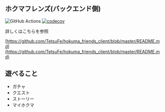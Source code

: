 ## ホクマフレンズ(バックエンド側)
![GitHub Actions](https://github.com/TetsuFe/hokuma_friends_backend/workflows/Laravel/badge.svg?branch=master)
[![codecov](https://codecov.io/gh/TetsuFe/hokuma_friends_backend/branch/master/graph/badge.svg?token=37BNNNI0ZV)](https://codecov.io/gh/TetsuFe/hokuma_friends_backend)

詳しくはこちらを参照

[https://github.com/TetsuFe/hokuma_friends_client/blob/master/README.md](https://github.com/TetsuFe/hokuma_friends_client/blob/master/README.md)

## 遊べること
- ガチャ
- クエスト
- ストーリー
- マイホクマ
